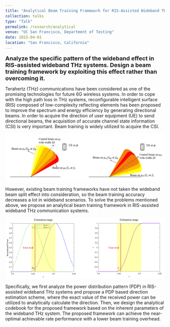 ```yaml
---
title: "Analytical Beam Training Framework for RIS-Assisted Wideband THz Systems"
collection: talks
type: "Talk"
permalink: /research/analytical
venue: "UC San Francisco, Department of Testing"
date: 2015-04-01
location: "San Francisco, California"
---
```


<font size = 4><b>Analyze the specific pattern of the wideband effect in RIS-assisted wideband THz systems. Design a beam training framework by exploiting this effect rather than overcoming it.</b></font>

<p></p>

Terahertz (THz) communications have been considered as one of the promising technologies for future 6G wireless systems. In order to cope with the high path loss in THz systems, reconfigurable intelligent surface (RIS) composed of low-complexity reflecting elements has been proposed to improve the spectrum and energy efficiency by generating directional beams. In order to acquire the direction of user equipment (UE) to send directional beams, the acquisition of accurate channel state information (CSI) is very important. Beam training is widely utilized to acquire the CSI. 

![beam-split](../images/Analytical-1.png)

However, existing beam training frameworks have not taken the wideband beam split effect into consideration, so the beam training accuracy decreases a lot in wideband scenarios. To solve the problems mentioned above, we propose an analytical beam training framework in RIS-assisted wideband THz communication systems. 

![PDP](../images/Analytical-2.png)

Specifically, we first analyze the power distribution pattern (PDP) in RIS-assisted wideband THz systems and propose a PDP based direction estimation scheme, where the exact value of the received power can be utilized to analytically calculate the direction. Then, we design the analytical codebook for the proposed framework based on the inherent parameters of the wideband THz system. The proposed framework can achieve the near-optimal achievable rate performance with a lower beam training overhead.
